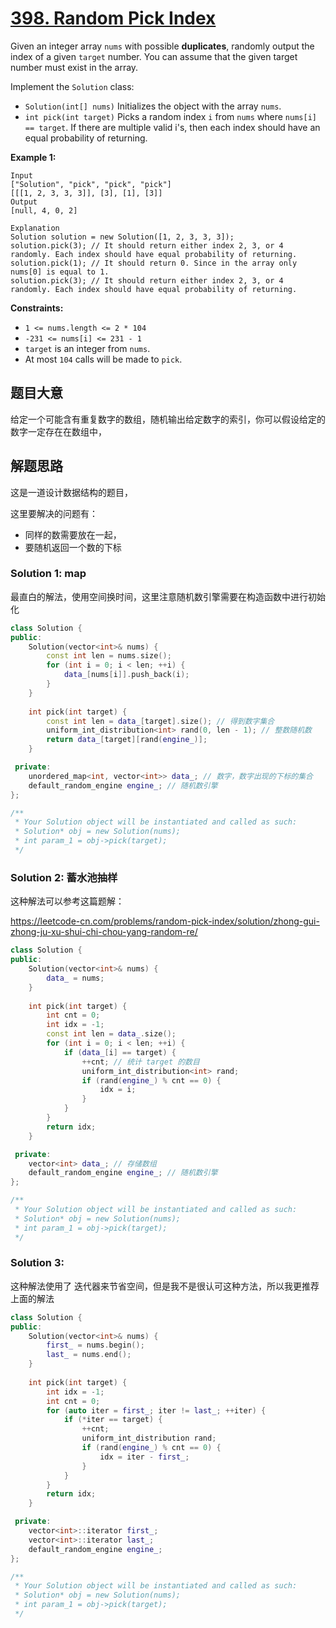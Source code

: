 # [398. Random Pick Index](https://leetcode-cn.com/problems/random-pick-index/)

Given an integer array `nums` with possible **duplicates**, randomly output the index of a given `target` number. You can assume that the given target number must exist in the array.

Implement the `Solution` class:

- `Solution(int[] nums)` Initializes the object with the array `nums`.
- `int pick(int target)` Picks a random index `i` from `nums` where `nums[i] == target`. If there are multiple valid i's, then each index should have an equal probability of returning.

 

**Example 1:**

```
Input
["Solution", "pick", "pick", "pick"]
[[[1, 2, 3, 3, 3]], [3], [1], [3]]
Output
[null, 4, 0, 2]

Explanation
Solution solution = new Solution([1, 2, 3, 3, 3]);
solution.pick(3); // It should return either index 2, 3, or 4 randomly. Each index should have equal probability of returning.
solution.pick(1); // It should return 0. Since in the array only nums[0] is equal to 1.
solution.pick(3); // It should return either index 2, 3, or 4 randomly. Each index should have equal probability of returning.
```

 

**Constraints:**

- `1 <= nums.length <= 2 * 104`
- `-231 <= nums[i] <= 231 - 1`
- `target` is an integer from `nums`.
- At most `104` calls will be made to `pick`.

## 题目大意

给定一个可能含有重复数字的数组，随机输出给定数字的索引，你可以假设给定的数字一定存在在数组中，

## 解题思路

这是一道设计数据结构的题目，

这里要解决的问题有：

* 同样的数需要放在一起，
* 要随机返回一个数的下标

### Solution 1: map

最直白的解法，使用空间换时间，这里注意随机数引擎需要在构造函数中进行初始化

````c++
class Solution {
public:
    Solution(vector<int>& nums) {
        const int len = nums.size();
        for (int i = 0; i < len; ++i) {
            data_[nums[i]].push_back(i);
        }
    }
    
    int pick(int target) {
        const int len = data_[target].size(); // 得到数字集合
        uniform_int_distribution<int> rand(0, len - 1); // 整数随机数
        return data_[target][rand(engine_)];
    }

 private:
    unordered_map<int, vector<int>> data_; // 数字，数字出现的下标的集合
    default_random_engine engine_; // 随机数引擎
};

/**
 * Your Solution object will be instantiated and called as such:
 * Solution* obj = new Solution(nums);
 * int param_1 = obj->pick(target);
 */
````



### Solution 2: 蓄水池抽样

这种解法可以参考这篇题解：

https://leetcode-cn.com/problems/random-pick-index/solution/zhong-gui-zhong-ju-xu-shui-chi-chou-yang-random-re/

````c++
class Solution {
public:
    Solution(vector<int>& nums) {
        data_ = nums;
    }
    
    int pick(int target) {
        int cnt = 0;
        int idx = -1;
        const int len = data_.size();
        for (int i = 0; i < len; ++i) {
            if (data_[i] == target) {
                ++cnt; // 统计 target 的数目
                uniform_int_distribution<int> rand;
                if (rand(engine_) % cnt == 0) {
                    idx = i;
                }
            }
        }
        return idx;
    }

 private:
    vector<int> data_; // 存储数组
    default_random_engine engine_; // 随机数引擎
};

/**
 * Your Solution object will be instantiated and called as such:
 * Solution* obj = new Solution(nums);
 * int param_1 = obj->pick(target);
 */
````

### Solution 3:

这种解法使用了 迭代器来节省空间，但是我不是很认可这种方法，所以我更推荐上面的解法

````c++
class Solution {
public:
    Solution(vector<int>& nums) {
        first_ = nums.begin();
        last_ = nums.end();
    }
    
    int pick(int target) {
        int idx = -1;
        int cnt = 0;
        for (auto iter = first_; iter != last_; ++iter) {
            if (*iter == target) {
                ++cnt;
                uniform_int_distribution rand;
                if (rand(engine_) % cnt == 0) {
                    idx = iter - first_;
                }
            }
        }
        return idx;
    }

 private:
    vector<int>::iterator first_;
    vector<int>::iterator last_;
    default_random_engine engine_;
};

/**
 * Your Solution object will be instantiated and called as such:
 * Solution* obj = new Solution(nums);
 * int param_1 = obj->pick(target);
 */
````

